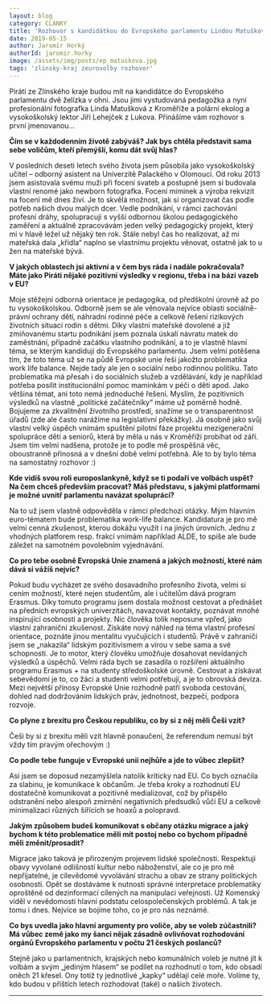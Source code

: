 ```yaml
---
layout: blog
category: CLANKY
title: 'Rozhovor s kandidátkou do Evropského parlamentu Lindou Matuškovou'
date: 2019-05-15
author: Jaromír Horký
authorId: jaromir.horky
image: /assets/img/posts/ep_matuskova.jpg   
tags: 'zlinsky-kraj zeurovolby rozhovor'
---
```

Piráti ze Zlínského kraje budou mít na kandidátce do Evropského parlamentu dvě želízka v ohni. Jsou jimi vystudovaná pedagožka a nyní profesionální fotografka Linda Matušková z Kroměříže a polární ekolog a vysokoškolský lektor Jiří Lehejček z Lukova. Přinášíme vám rozhovor s první jmenovanou...

__Čím se v každodenním životě zabýváš? Jak bys chtěla představit sama sebe voličům, kteří přemýšlí, komu dát svůj hlas?__

V posledních deseti letech svého života jsem působila jako vysokoškolský učitel – odborný asistent na Univerzitě Palackého v Olomouci. Od roku 2013 jsem asistovala svému muži při focení svateb a postupně jsem si budovala vlastní renomé jako newborn fotografka. Focení miminek a výroba rekvizit na focení mě dnes živí. Je to skvělá možnost, jak si organizovat čas podle potřeb našich dvou malých dcer. Vedle podnikání, v rámci zachování profesní dráhy, spolupracuji s vyšší odbornou školou pedagogického zaměření a aktuálně zpracovávám jeden velký pedagogický projekt, který mi v hlavě ležel už nějaký ten rok. Stále nebyl čas ho realizovat, až mi mateřská dala „křídla“ naplno se vlastnímu projektu věnovat, ostatně jak to u žen na mateřské bývá.

__V jakých oblastech jsi aktivní a v čem bys ráda i nadále pokračovala? Máte jako Piráti nějaké pozitivní výsledky v regionu, třeba i na bázi vazeb v EU?__

Moje stěžejní odborná orientace je pedagogika, od předškolní úrovně až po tu vysokoškolskou. Odborně jsem se ale věnovala nejvíce oblasti sociálně-právní ochrany dětí, náhradní rodinné péče a celkově řešení rizikových životních situací rodin s dětmi. Díky vlastní mateřské dovolené a již zmiňovanému startu podnikání jsem poznala úskalí návratu matek do zaměstnání, případně začátku vlastního podnikání, a to je vlastně hlavní téma, se kterým kandiduji do Evropského parlamentu. Jsem velmi potěšena tím, že toto téma už se na půdě Evropské unie řeší jakožto problematika work life balance. Nejde tady ale jen o sociální nebo rodinnou politiku. Tato problematika má přesah i do sociálních služeb a vzdělávání, kdy je například potřeba posílit institucionální pomoc maminkám v péči o děti apod. Jako většina témat, ani toto nemá jednoduché řešení. Myslím, že pozitivních výsledků na vlastně „politické začátečníky“ máme už poměrně hodně. Bojujeme za zkvalitnění životního prostředí, snažíme se o transparentnost úřadů (zde ale často narážíme na legislativní překážky). Já osobně jako svůj vlastní velký úspěch vnímám spuštění pilotní fáze projektu mezigenerační spolupráce dětí a seniorů, která by měla u nás v Kroměříži probíhat od září. Jsem tím velmi nadšena, protože je to podle mě prospěšná věc, oboustranně přínosná a v dnešní době velmi potřebná. Ale to by bylo téma na samostatný rozhovor :)

__Kde vidíš svou roli europoslankyně, když se ti podaří ve volbách uspět? Na čem chceš především pracovat? Máš představu, s jakými platformami je možné uvnitř parlamentu navázat spolupráci?__

Na to už jsem vlastně odpověděla v rámci předchozí otázky. Mým hlavním euro-tématem bude problematika work-life balance. Kandidatura je pro mě velmi cenná zkušenost, kterou dokážu využít i na jiných úrovních. Jednu z vhodných platforem resp. frakcí vnímám například ALDE, to spíše ale bude záležet na samotném povolebním vyjednávání.

__Co pro tebe osobně Evropská Unie znamená a jakých možností, které nám dává si vážíš nejvíc?__

Pokud budu vycházet ze svého dosavadního profesního života, velmi si cením možností, které nejen studentům, ale i učitelům dává program Erasmus. Díky tomuto programu jsem dostala možnost cestovat a přednášet na předních evropských univerzitách, navazovat kontakty, poznávat mnohé inspirující osobnosti a projekty. Nic člověka tolik neposune vpřed, jako vlastní zahraniční zkušenost. Získáte nový náhled na téma vlastní profesní orientace, poznáte jinou mentalitu vyučujících i studentů. Právě v zahraničí jsem se „nakazila“ lidským pozitivismem a vírou v sebe sama a své schopnosti. Je to motor, který člověku umožňuje dosahovat nevídaných výsledků a úspěchů. Velmi ráda bych se zasadila o rozšíření aktuálního programu Erasmus + na studenty středoškolské úrovně. Cestovat a získávat sebevědomí je to, co žáci a studenti velmi potřebují, a je to obrovská devíza. Mezi největší přínosy Evropské Unie rozhodně patří svoboda cestování, dohled nad dodržováním lidských práv, jednotnost, bezpečí, podpora rozvoje.

__Co plyne z brexitu pro Českou republiku, co by si z něj měli Češi vzít?__

Češi by si z brexitu měli vzít hlavně ponaučení, že referendum nemusí být vždy tím pravým ořechovým :)

__Co podle tebe funguje v Evropské unii nejhůře a jde to vůbec zlepšit?__

Asi jsem se doposud nezamýšlela natolik kriticky nad EU. Co bych označila za slabinu, je komunikace k občanům. Je třeba kroky a rozhodnutí EU dostatečně komunikovat a pozitivně medializovat, což by přispělo odstranění nebo alespoň zmírnění negativních předsudků vůči EU a celkově minimalizaci různých šířících se hoaxů a polopravd.

__Jakým způsobem budeš komunikovat s občany otázku migrace a jaký bychom k této problematice měli mít postoj nebo co bychom případně měli změnit/prosadit?__

Migrace jako taková je přirozeným projevem lidské společnosti. Respektuji obavy vyvolané odlišností kultur nebo náboženství, ale co je pro mě nepřijatelné, je cílevědomé vyvolávání strachu a obav ze strany politických osobností. Opět se dostáváme k nutnosti správné interpretace problematiky oproštěné od dezinformací cílených na manipulaci veřejnosti. Už Komenský viděl v nevědomosti hlavní podstatu celospolečenských problémů. A tak je tomu i dnes. Nejvíce se bojíme toho, co je pro nás neznámé.

__Co bys uvedla jako hlavní argumenty pro voliče, aby se voleb zúčastnili? Má vůbec země jako my šanci nějak zásadně ovlivňovat rozhodování orgánů Evropského parlamentu v počtu 21 českých poslanců?__

Stejně jako u parlamentních, krajských nebo komunálních voleb je nutné jít k volbám a svým „jediným hlasem“ se podílet na rozhodnutí o tom, kdo obsadí oněch 21 křesel. Ony totiž ty jednotlivé „kapky“ udělají celé moře. Volíme ty, kdo budou v příštích letech rozhodovat (také) o našich životech.

- - -
